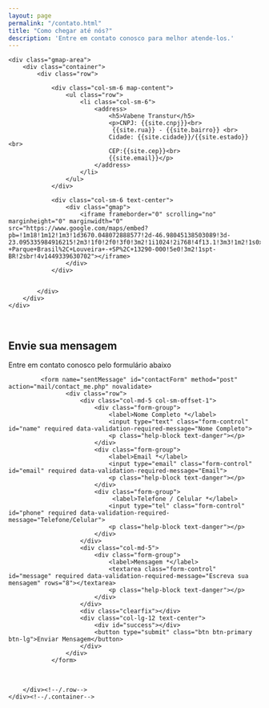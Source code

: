 ```yaml
---
layout: page
permalink: "/contato.html"
title: "Como chegar até nós?"
description: 'Entre em contato conosco para melhor atende-los.'
---
```

<section id="contact-info">

    <div class="gmap-area">
        <div class="container">
            <div class="row">

                <div class="col-sm-6 map-content">
                    <ul class="row">
                        <li class="col-sm-6">
                            <address>
                                <h5>Vabene Transtur</h5>
                                <p>CNPJ: {{site.cnpj}}<br>
                                 {{site.rua}} - {{site.bairro}} <br>
                                Cidade: {{site.cidade}}/{{site.estado}} <br>
                                CEP:{{site.cep}}<br>
                                {{site.email}}</p>
                            </address>
                        </li>                            
                    </ul>
                </div>

                <div class="col-sm-6 text-center">
                    <div class="gmap">
                        <iframe frameborder="0" scrolling="no" marginheight="0" marginwidth="0" src="https://www.google.com/maps/embed?pb=!1m18!1m12!1m3!1d3670.048072888577!2d-46.98045138503089!3d-23.095335984916215!2m3!1f0!2f0!3f0!3m2!1i1024!2i768!4f13.1!3m3!1m2!1s0x94cf2e01a976cdc7%3A0xfd63a76d21890a23!2sR.+S%C3%A3o+Paulo%2C+21+-+Parque+Brasil%2C+Louveira+-+SP%2C+13290-000!5e0!3m2!1spt-BR!2sbr!4v1449339630702"></iframe>
                    </div>
                </div>


            </div>
        </div>
    </div>
</section>  <!--/gmap_area -->
<br>
<section id="contact-page">
    <div class="container">
        <div class="center">        
            <h2>Envie sua mensagem</h2>
            <p class="lead">Entre em contato conosco pelo formulário abaixo</p>
        </div>
        <div class="row contact-wrap">
            <div class="status alert alert-success" style="display: none"></div>


             <form name="sentMessage" id="contactForm" method="post" action="mail/contact_me.php" novalidate>
                    <div class="row">
                        <div class="col-md-5 col-sm-offset-1">
                            <div class="form-group">
                                <label>Nome Completo *</label>
                                <input type="text" class="form-control" id="name" required data-validation-required-message="Nome Completo">
                                <p class="help-block text-danger"></p>
                            </div>
                            <div class="form-group">
                                <label>Email *</label>
                                <input type="email" class="form-control" id="email" required data-validation-required-message="Email">
                                <p class="help-block text-danger"></p>
                            </div>
                            <div class="form-group">
                                 <label>Telefone / Celular *</label>
                                <input type="tel" class="form-control" id="phone" required data-validation-required-message="Telefone/Celular">
                                <p class="help-block text-danger"></p>
                            </div>
                        </div>
                        <div class="col-md-5">
                            <div class="form-group">
                                <label>Mensagem *</label>
                                <textarea class="form-control" id="message" required data-validation-required-message="Escreva sua mensagem" rows="8"></textarea>
                                <p class="help-block text-danger"></p>
                            </div>
                        </div>
                        <div class="clearfix"></div>
                        <div class="col-lg-12 text-center">
                            <div id="success"></div>
                            <button type="submit" class="btn btn-primary btn-lg">Enviar Mensagem</button>
                        </div>
                    </div>
                </form>


<br />

        </div><!--/.row-->
    </div><!--/.container-->
</section><!--/#contact-page-->
